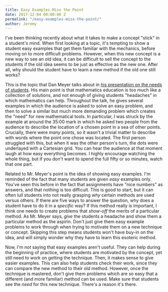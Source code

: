 ```yaml
---
title: Easy Examples Miss the Point
date: 2017-12-04 00:00:00 Z
permalink: "/easy-examples-miss-the-point/"
author: Jeremy
---
```


I've been thinking recently about what it takes to make a concept "stick" in a student's mind. When first looking at a topic, it's tempting to show a student easy examples that get them familiar with the mechanics, before moving on to more difficult problems. However, when this new concept is a new way to see an old idea, it can be difficult to sell the concept to the students if the old idea seems to be just as effective as the new one. After all, why should the student have to learn a new method if the old one still works?

This is the topic that Dan Meyer talks about in [his presentation on the needs of students](https://vimeo.com/245292052). His main point is that mathematics education is too much like a collection of solutions, and not enough of giving students "headaches" in which mathematics can help. Throughout the talk, he gives several examples in which the audience is asked to solve an easy problem, and then to solve a similar but much more demanding problem which creates the "need" for new mathematical tools. In particular, I was struck by the example at around the 35:00 mark in which he asked two people from the audience to describe the location of a chosen point in a sea of other points. Crucially, there were *many* points, so it wasn't a trivial matter to describe with words where the point one chose was located. The first person struggled with this, but when it was the other person's turn, the dots were underlayed with a Cartesian grid. You can hear the audience at that moment laugh at how easy everything becomes. I highly encourage watching the whole thing, but if you don't want to spend the full fifty or so minutes, watch that one part.

Related to Mr. Meyer's point is the idea of showing easy examples. I'm reminded of the fact that many students are given *easy* examples only. You've seen this before in the fact that assignments have "nice numbers" as answers, and that nothing is too difficult. This is good to start, but it can often lull students into not really grasping *why* certain methods are used versus others. If there are five ways to answer the question, why does a student have to do it in a *specific* way? If this method really is important, I think one needs to create problems that *show-off* the merits of a particular method. As Mr. Meyer says, *give* the students a headache and show them a particular method as the aspirin. Don't just give them easy example problems to work through when trying to motivate them on a new technique or concept. Skipping this step means students won't have buy-in on the idea, and will simply wonder why they have to learn this esoteric method.

Now, I'm *not* saying that easy examples aren't useful. They can help during the beginning of practice, where students are motivated by the concept, yet still need to work on getting the technique. Then, it makes sense to give easier examples. This can also help students check their work, since they can compare the new method to their old method. However, once the technique is mastered, don't give them problems which are so easy that a different (and more familiar) method can be used. Make sure that students see the *need* for this new technique. There's a reason it's there.